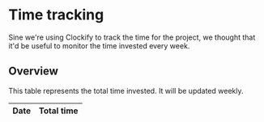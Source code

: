 # Time tracking

Sine we're using Clockify to track the time for the project, we thought that
it'd be useful to monitor the time invested every week.

## Overview

This table represents the total time invested. It will be updated weekly.

| Date | Total time |
| :--: | :-----: |
